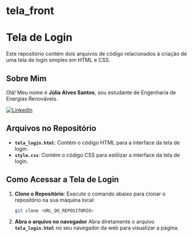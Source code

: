 # tela_front

# Tela de Login

Este repositório contém dois arquivos de código relacionados à criação de uma tela de login simples em HTML e CSS.

## Sobre Mim

Olá! Meu nome é **Júlia Alves Santos**, sou estudante de Engenharia de Energias Renováveis.


[![LinkedIn](https://img.shields.io/badge/-LinkedIn-blue?logo=linkedin&logoColor=white&style=social)](https://www.linkedin.com/in/julialvesantos/)


## Arquivos no Repositório

- **`tela_login.html`**: Contém o código HTML para a interface da tela de login.
- **`style.css`**: Contém o código CSS para estilizar a interface da tela de login.

## Como Acessar a Tela de Login

1. **Clone o Repositório**:
   Execute o comando abaixo para clonar o repositório na sua máquina local:
   ```bash
   git clone <URL_DO_REPOSITORIO>

2. **Abra o arquivo no navegador**
  Abra diretamente o arquivo **`tela_login.html`** no seu navegador da web para visualizar a página.

